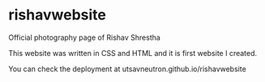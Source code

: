 # rishavwebsite
Official photography page of Rishav Shrestha

This website was written in CSS and HTML and it is first website I created.

You can check the deployment at utsavneutron.github.io/rishavwebsite
